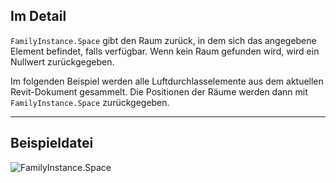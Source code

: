 ## Im Detail
`FamilyInstance.Space` gibt den Raum zurück, in dem sich das angegebene Element befindet, falls verfügbar. Wenn kein Raum gefunden wird, wird ein Nullwert zurückgegeben.

Im folgenden Beispiel werden alle Luftdurchlasselemente aus dem aktuellen Revit-Dokument gesammelt. Die Positionen der Räume werden dann mit `FamilyInstance.Space` zurückgegeben.
___
## Beispieldatei

![FamilyInstance.Space](./Revit.Elements.FamilyInstance.Space_img.jpg)
